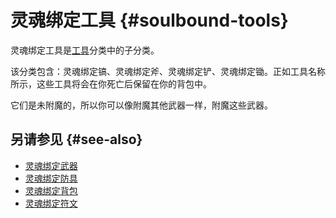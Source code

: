 # 灵魂绑定工具 {#soulbound-tools}

灵魂绑定工具是[工具](/Tools)分类中的子分类。

该分类包含：灵魂绑定镐、灵魂绑定斧、灵魂绑定铲、灵魂绑定锄。正如工具名称所示，这些工具将会在你死亡后保留在你的背包中。

它们是未附魔的，所以你可以像附魔其他武器一样，附魔这些武器。

## 另请参见 {#see-also}

* [灵魂绑定武器](/Soulbound-Weapons)
* [灵魂绑定防具](/Magical-Armor#soulbound-armor)
* [灵魂绑定背包](/Soulbound-Backpack)
* [灵魂绑定符文](/Ancient-Runes#soulbound-rune)
